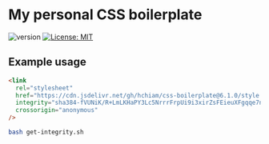 # My personal CSS boilerplate

![version](https://img.shields.io/github/release/hchiam/css-boilerplate) [![License: MIT](https://img.shields.io/badge/License-MIT-yellow.svg)](https://github.com/hchiam/css-boilerplate/blob/master/LICENSE)

## Example usage

```html
<link
  rel="stylesheet"
  href="https://cdn.jsdelivr.net/gh/hchiam/css-boilerplate@6.1.0/style.css"
  integrity="sha384-fVUNiK/R+LmLKHaPY3Lc5NrrrFrpUi9i3xirZsFEieuXFgqqe7nqsyUlzYF+XxoS"
  crossorigin="anonymous"
/>
```

```bash
bash get-integrity.sh
```
